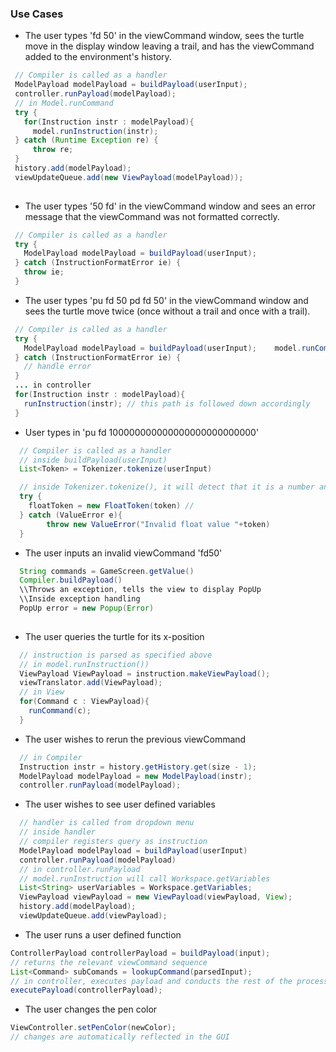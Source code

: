 ### Use Cases

* The user types 'fd 50' in the viewCommand window, sees the turtle move in the display window leaving a trail, and has the viewCommand added to the environment's history.
 ``` java
  // Compiler is called as a handler
  ModelPayload modelPayload = buildPayload(userInput);
  controller.runPayload(modelPayload);
  // in Model.runCommand
  try {
    for(Instruction instr : modelPayload){
      model.runInstruction(instr);
  } catch (Runtime Exception re) {
      throw re;
  }
  history.add(modelPayload);
  viewUpdateQueue.add(new ViewPayload(modelPayload));
  
```

* The user types '50 fd' in the viewCommand window and sees an error message that the viewCommand was not formatted correctly.
 ``` java
  // Compiler is called as a handler
  try {
    ModelPayload modelPayload = buildPayload(userInput);
  } catch (InstructionFormatError ie) {
    throw ie;
  }
```
* The user types 'pu fd 50 pd fd 50' in the viewCommand window and sees the turtle move twice (once without a trail and once with a trail).
 ``` java
  // Compiler is called as a handler
  try {
    ModelPayload modelPayload = buildPayload(userInput);    model.runCommand(instructionSet);
  } catch (InstructionFormatError ie) {
    // handle error
  }
  ... in controller
  for(Instruction instr : modelPayload){
    runInstruction(instr); // this path is followed down accordingly
  }
```

* User types in 'pu fd 100000000000000000000000000'
```java
  // Compiler is called as a handler
  // inside buildPayload(userInput)
  List<Token> = Tokenizer.tokenize(userInput)

  // inside Tokenizer.tokenize(), it will detect that it is a number and try to initialize
  try {
    floatToken = new FloatToken(token) // 
  } catch (ValueError e){
        throw new ValueError("Invalid float value "+token)
  }
```

* The user inputs an invalid viewCommand 'fd50'
```java
  String commands = GameScreen.getValue()
  Compiler.buildPayload()
  \\Throws an exception, tells the view to display PopUp
  \\Inside exception handling      
  PopUp error = new Popup(Error)
  
```
* The user queries the turtle for its x-position
```java
  // instruction is parsed as specified above
  // in model.runInstruction())
  ViewPayload ViewPayload = instruction.makeViewPayload();
  viewTranslator.add(ViewPayload);
  // in View
  for(Command c : ViewPayload){
    runCommand(c);
  }
```

* The user wishes to rerun the previous viewCommand
```java
  // in Compiler
  Instruction instr = history.getHistory.get(size - 1);
  ModelPayload modelPayload = new ModelPayload(instr);
  controller.runPayload(modelPayload);

```

* The user wishes to see user defined variables
```java
  // handler is called from dropdown menu
  // inside handler
  // compiler registers query as instruction
  ModelPayload modelPayload = buildPayload(userInput)
  controller.runPayload(modelPayload)
  // in controller.runPayload
  // model.runInstruction will call Workspace.getVariables
  List<String> userVariables = Workspace.getVariables;
  ViewPayload viewPayload = new ViewPayload(viewPayload, View);
  history.add(modelPayload);
  viewUpdateQueue.add(viewPayload);
```

* The user runs a user defined function
```java
ControllerPayload controllerPayload = buildPayload(input);
// returns the relevant viewCommand sequence
List<Command> subComands = lookupCommand(parsedInput);
// in controller, executes payload and conducts the rest of the process
executePayload(controllerPayload); 
```

* The user changes the pen color
```java
ViewController.setPenColor(newColor);
// changes are automatically reflected in the GUI
```
